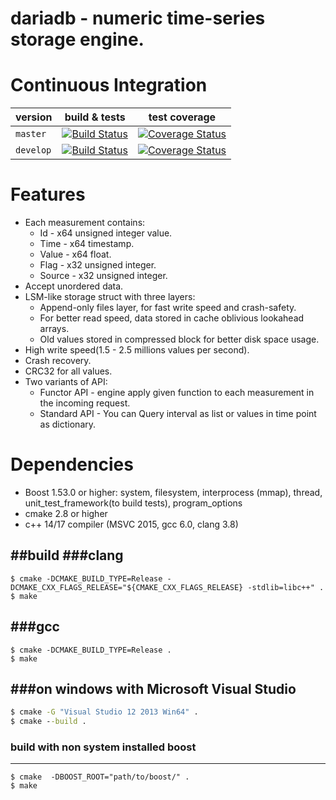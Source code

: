 # dariadb - numeric time-series storage engine.

# Continuous Integration

|  version | build & tests | test coverage |
|---------------------|---------|----------|
| `master`   | [![Build Status](https://travis-ci.org/lysevi/dariadb.svg?branch=master)](https://travis-ci.org/lysevi/dariadb) |  [![Coverage Status](https://coveralls.io/repos/github/lysevi/dariadb/badge.svg?branch=master)](https://coveralls.io/github/lysevi/dariadb?branch=master) |
| `develop` | [![Build Status](https://travis-ci.org/lysevi/dariadb.svg?branch=dev)](https://travis-ci.org/lysevi/dariadb) | [![Coverage Status](https://coveralls.io/repos/github/lysevi/dariadb/badge.svg?branch=dev)](https://coveralls.io/github/lysevi/dariadb?branch=dev)

# Features
* Each measurement contains:
  - Id - x64 unsigned integer value.
  - Time - x64 timestamp.
  - Value - x64 float.
  - Flag - x32 unsigned integer.
  - Source - x32 unsigned integer.
* Accept unordered data.
* LSM-like storage struct with three layers:
  - Append-only files layer, for fast write speed and crash-safety.
  - For better read speed, data stored in cache oblivious lookahead arrays.
  - Old values stored in compressed block for better disk space usage.
* High write speed(1.5 - 2.5 millions values per second).
* Crash recovery.
* CRC32 for all values.
* Two variants of API:
  - Functor API -  engine apply given function to each measurement in the incoming request.
  - Standard API - You can Query interval as list or values in time point as dictionary.

# Dependencies
* Boost 1.53.0 or higher: system, filesystem, interprocess (mmap), thread, unit_test_framework(to build tests), program_options
* cmake 2.8 or higher
* c++ 14/17 compiler (MSVC 2015, gcc 6.0, clang 3.8)

##build
###clang
---
```shell
$ cmake -DCMAKE_BUILD_TYPE=Release -DCMAKE_CXX_FLAGS_RELEASE="${CMAKE_CXX_FLAGS_RELEASE} -stdlib=libc++" .
$ make
```

###gcc
---
```shell
$ cmake -DCMAKE_BUILD_TYPE=Release .
$ make
```
###on windows with **Microsoft Visual Studio**
---
```cmd
$ cmake -G "Visual Studio 12 2013 Win64" .
$ cmake --build .
```
### build with non system installed boost
---
```shell
$ cmake  -DBOOST_ROOT="path/to/boost/" .
$ make
```

